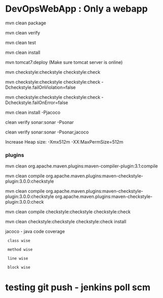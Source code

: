 # DevOpsWebApp : Only a webapp

mvn clean package

mvn clean verify

mvn clean test

mvn clean install

mvn tomcat7:deploy (Make sure tomcat server is online)

mvn checkstyle:checkstyle checkstyle:check

mvn checkstyle:checkstyle checkstyle:check -Dcheckstyle.failOnViolation=false

mvn checkstyle:checkstyle checkstyle:check -Dcheckstyle.failOnError=false

mvn clean install -Pjacoco

clean verify sonar:sonar -Psonar

clean verify sonar:sonar -Psonar,jacoco


Increase Heap size: -Xmx512m -XX:MaxPermSize=512m

### plugins

 mvn clean org.apache.maven.plugins:maven-compiler-plugin:3.1:compile

 mvn clean compile org.apache.maven.plugins:maven-checkstyle-plugin:3.0.0:checkstyle
 
 mvn clean compile org.apache.maven.plugins:maven-checkstyle-plugin:3.0.0:checkstyle org.apache.maven.plugins:maven-checkstyle-plugin:3.0.0:check
 
 mvn clean compile checkstyle:checkstyle checkstyle:check
 
 mvn clean checkstyle:checkstyle checkstyle:check install
 
 jacoco - java code coverage
 
	 class wise
	 
	 method wise
	 
	 line wise
	 
	 block wise

# testing git push - jenkins poll scm
